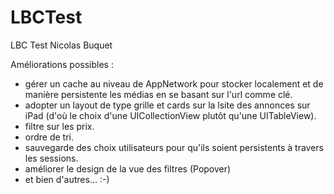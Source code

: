 # LBCTest
LBC Test Nicolas Buquet

Améliorations possibles :
  - gérer un cache au niveau de AppNetwork pour stocker localement et de manière persistente les médias en se basant sur l'url comme clé.
  - adopter un layout de type grille et cards sur la lsite des annonces sur iPad (d'où le choix d'une UICollectionView plutôt qu'une UITableView).
  - filtre sur les prix.
  - ordre de tri.
  - sauvegarde des choix utilisateurs pour qu'ils soient persistents à travers les sessions.
  - améliorer le design de la vue des filtres (Popover)
  - et bien d'autres… :-)
